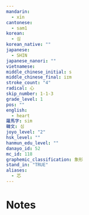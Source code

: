 ```yaml
---
mandarin:
  - xīn
cantonese:
  - sam1
korean:
  - 심
korean_native: ""
japanese:
  - SHIN
japanese_nanori: ""
vietnamese:
middle_chinese_initial: s
middle_chinese_final: iɪm
stroke_count: "4"
radical: 心
skip_number: 1-1-3
grade_level: 1
pos: ""
english:
  - heart
羅馬字: sim
韓文: 심
joyo_level: "2"
hsk_level: ""
hanmun_edu_level: ""
danayo_id: 52
mc_id: 118
graphemic_classification: 象形
stand_in: "TRUE"
aliases:
  - 芯
---
```


# Notes
